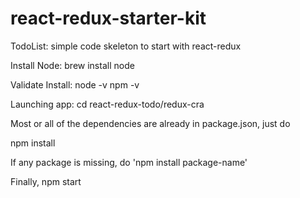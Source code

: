 # react-redux-starter-kit
TodoList: simple code skeleton to start with react-redux


Install Node:
brew install node

Validate Install:
node -v
npm -v

Launching app:
cd react-redux-todo/redux-cra

Most or all of the dependencies are already in package.json,
just do 

npm install

If any package is missing, do 'npm install package-name'
  
  
Finally,
npm start